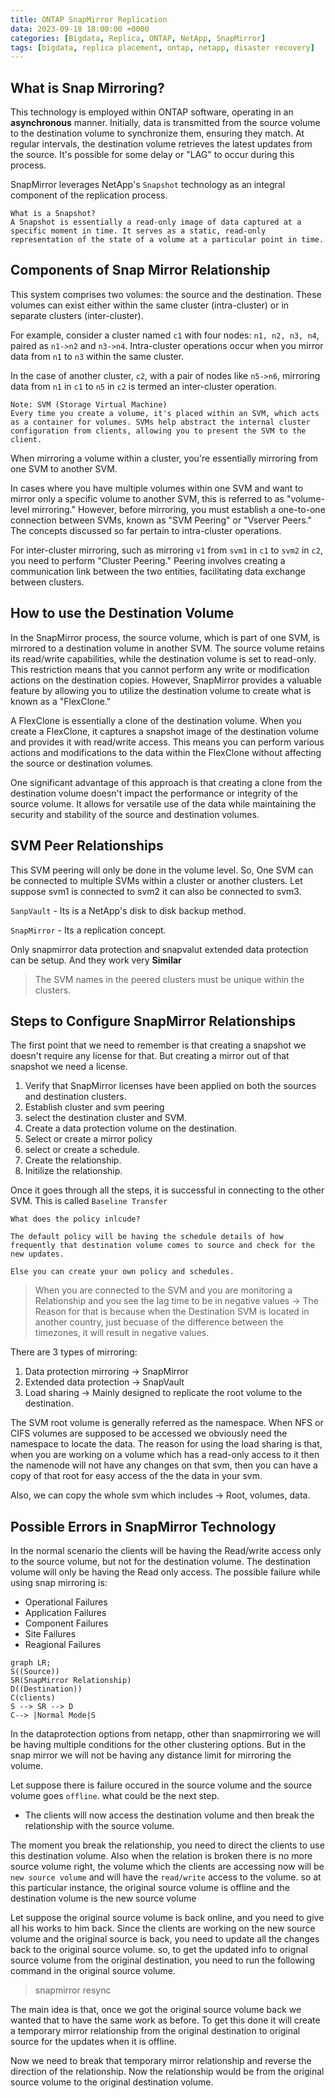 ```yaml
---
title: ONTAP SnapMirror Replication
data: 2023-09-18 18:00:00 +0000
categories: [Bigdata, Replica, ONTAP, NetApp, SnapMirror]
tags: [bigdata, replica placement, ontap, netapp, disaster recovery]
---
```


## What is Snap Mirroring?
This technology is employed within ONTAP software, operating in an **asynchronous** manner. Initially, data is transmitted from the source volume to the destination volume to synchronize them, ensuring they match. At regular intervals, the destination volume retrieves the latest updates from the source. It's possible for some delay or "LAG" to occur during this process.

SnapMirror leverages NetApp's `Snapshot` technology as an integral component of the replication process.

```
What is a Snapshot?
A Snapshot is essentially a read-only image of data captured at a specific moment in time. It serves as a static, read-only representation of the state of a volume at a particular point in time.

```

## Components of Snap Mirror Relationship
This system comprises two volumes: the source and the destination. These volumes can exist either within the same cluster (intra-cluster) or in separate clusters (inter-cluster).

For example, consider a cluster named `c1` with four nodes: `n1, n2, n3, n4`, paired as `n1->n2` and `n3->n4`. Intra-cluster operations occur when you mirror data from `n1` to `n3` within the same cluster.

In the case of another cluster, `c2`, with a pair of nodes like `n5->n6`, mirroring data from `n1` in `c1` to `n5` in `c2` is termed an inter-cluster operation.

```
Note: SVM (Storage Virtual Machine)
Every time you create a volume, it's placed within an SVM, which acts as a container for volumes. SVMs help abstract the internal cluster configuration from clients, allowing you to present the SVM to the client.
```

When mirroring a volume within a cluster, you're essentially mirroring from one SVM to another SVM.

In cases where you have multiple volumes within one SVM and want to mirror only a specific volume to another SVM, this is referred to as "volume-level mirroring." However, before mirroring, you must establish a one-to-one connection between SVMs, known as "SVM Peering" or "Vserver Peers." The concepts discussed so far pertain to intra-cluster operations.

For inter-cluster mirroring, such as mirroring `v1` from `svm1` in `c1` to `svm2` in `c2`, you need to perform "Cluster Peering." Peering involves creating a communication link between the two entities, facilitating data exchange between clusters.

## How to use the Destination Volume
In the SnapMirror process, the source volume, which is part of one SVM, is mirrored to a destination volume in another SVM. The source volume retains its read/write capabilities, while the destination volume is set to read-only. This restriction means that you cannot perform any write or modification actions on the destination copies. However, SnapMirror provides a valuable feature by allowing you to utilize the destination volume to create what is known as a "FlexClone."

A FlexClone is essentially a clone of the destination volume. When you create a FlexClone, it captures a snapshot image of the destination volume and provides it with read/write access. This means you can perform various actions and modifications to the data within the FlexClone without affecting the source or destination volumes.

One significant advantage of this approach is that creating a clone from the destination volume doesn't impact the performance or integrity of the source volume. It allows for versatile use of the data while maintaining the security and stability of the source and destination volumes.

## SVM Peer Relationships
This SVM peering will only be done in the volume level. So, One SVM can be connected to multiple SVMs within a cluster or another clusters. Let suppose svm1 is connected to svm2 it can also be connected to svm3.

`SanpVault` - Its is a NetApp's disk to disk backup method.

`SnapMirror` - Its a replication concept.

Only snapmirror data protection and snapvalut extended data protection can be setup. And they work very **Similar**

> The SVM names in the peered clusters must be unique within the clusters.

## Steps to Configure SnapMirror Relationships
The first point that we need to remember is that creating a snapshot we doesn't require any license for that. But creating a mirror out of that snapshot we need a license.

1. Verify that SnapMirror licenses have been applied on both the sources and destination clusters.
2. Establish cluster and svm peering
3. select the destination cluster and SVM.
4. Create a data protection volume on the destination.
5. Select or create a mirror policy
6. select or create a schedule.
7. Create the relationship.
8. Initilize the relationship.

Once it goes through all the steps, it is successful in connecting to the other SVM. This is called `Baseline Transfer` 
```
What does the policy inlcude?

The default policy will be having the schedule details of how frequently that destination volume comes to source and check for the new updates.

Else you can create your own policy and schedules.
```

> When you are connected to the SVM and you are monitoring a Relationship and you see the lag time to be in negative values -> The Reason for that is because when the Destination SVM is located in another country, just becuase of the difference between the timezones, it will result in negative values.

 There are 3 types of mirroring:
 1. Data protection mirroring -> SnapMirror
 2. Extended data protection -> SnapVault
 3. Load sharing -> Mainly designed to replicate the root volume to the destination.

 The SVM root volume is generally referred as the namespace. When NFS or CIFS volumes are supposed to be accessed we obviously need the namespace to locate the data. The reason for using the load sharing is that, when you are working on a volume which has a read-only access to it then the namenode will not have any changes on that svm, then you can have a copy of that root for easy access of the the data in your svm. 

 Also, we can copy the whole svm which includes -> Root, volumes, data.

## Possible Errors in SnapMirror Technology
In the normal scenario the clients will be having the Read/write access only to the source volume, but not for the destination volume. The destination volume will only be having the Read only access.
The possible failure while using snap mirroring is:
- Operational Failures
- Application Failures
- Component Failures
- Site Failures
- Reagional Failures
 
```mermaid
graph LR;
S((Source))
SR(SnapMirror Relationship)
D((Destination))
C(clients)
S --> SR --> D
C--> |Normal Mode|S
```

In the dataprotection options from netapp, other than snapmirroring we will be having multiple conditions for the other clustering options. But in the snap mirror we will not be having any distance limit for mirroring the volume.

Let suppose there is failure occured in the source volume and the source volume goes `offline`. what could be the next step.

- The clients will now access the destination volume and then break the relationship with the source volume.

The moment you break the relationship, you need to direct the clients to use this destination volume. Also when the relation is broken there is no more source volume right, the volume which the clients are accessing now will be `new source volume` and will have the `read/write` access to the volume.
so at this particular instance, the original source volume is offline and the destination volume is the new source volume

Let suppose the original source volume is back online, and you need to give all his works to him back. Since the clients are working on the new source volume and the original source is back, you need to update all the changes back to the original source volume. so, to get the updated info to orignal source volume from the original destination, you need to run the following command in the original source volume.

> snapmirror resync

The main idea is that, once we got the original source volume back we wanted that to have the same work as before. To get this done it will create a temporary mirror relationship from the original destination to original source for the updates when it is offline.

Now we need to break that temporary mirror relationship and reverse the direction of the relationship. Now the relationship would be from the original source volume to the original destination volume.



